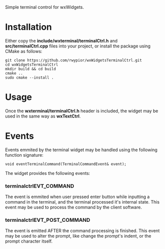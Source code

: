 Simple terminal control for wxWidgets.

Installation
=====
Either copy the **include/wxterminal/terminalCtrl.h** and **src/terminalCtrl.cpp** files into your project, or install the package using CMake as follows:

```
git clone https://github.com/rwypior/wxWidgetsTerminalCtrl.git
cd wxWidgetsTerminalCtrl
mkdir build && cd build
cmake ..
sudo cmake --install .
```

Usage
=====
Once the **wxterminal/terminalCtrl.h** header is included, the widget may be used in the same way as **wxTextCtrl**.

Events
=====
Events emmited by the terminal widget may be handled using the following function signature:

```
void eventTerminalCommand(TerminalCommandEvent& event);
```

The widget provides the following events:

### terminalctrlEVT_COMMAND
The event is emmited when user pressed enter button while inputting a command in the terminal, and the terminal processed it's internal state. This event may be used to process the command by the client software.

### terminalctrlEVT_POST_COMMAND
The event is emitted AFTER the command processing is finished. This event may be used to alter the prompt, like change the prompt's indent, or the prompt character itself.
